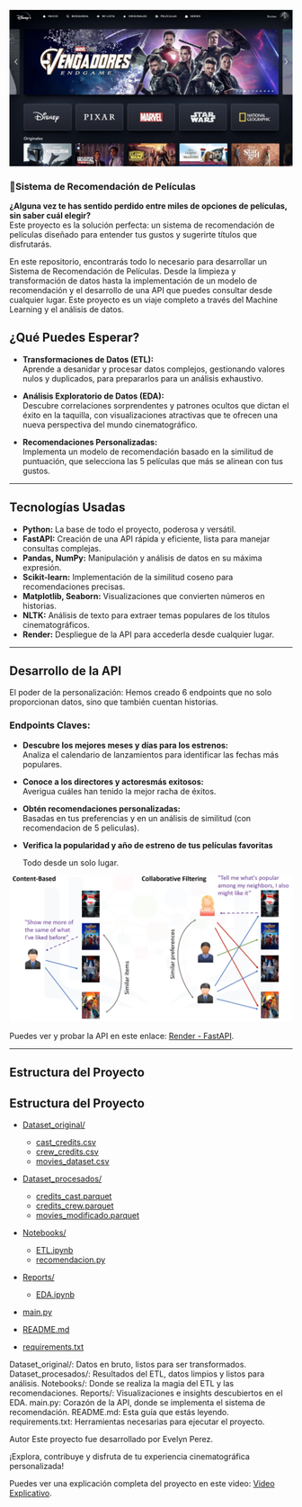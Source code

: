 

![Hora de Pelis](img/movies.webp)



### 🎥Sistema de Recomendación de Películas

**¿Alguna vez te has sentido perdido entre miles de opciones de películas, sin saber cuál elegir?**  
Este proyecto es la solución perfecta: un sistema de recomendación de películas diseñado para entender tus gustos y sugerirte títulos que disfrutarás.

En este repositorio, encontrarás todo lo necesario para desarrollar un Sistema de Recomendación de Películas. Desde la limpieza y transformación de datos hasta la implementación de un modelo de recomendación y el desarrollo de una API que puedes consultar desde cualquier lugar. Este proyecto es un viaje completo a través del Machine Learning y el análisis de datos.

## ¿Qué Puedes Esperar?

- **Transformaciones de Datos (ETL):**  
  Aprende a desanidar y procesar datos complejos, gestionando valores nulos y duplicados, para prepararlos para un análisis exhaustivo.
  
- **Análisis Exploratorio de Datos (EDA):**  
  Descubre correlaciones sorprendentes y patrones ocultos que dictan el éxito en la taquilla, con visualizaciones atractivas que te ofrecen una nueva perspectiva del mundo cinematográfico.
  
- **Recomendaciones Personalizadas:**  
  Implementa un modelo de recomendación basado en la similitud de puntuación, que selecciona las 5 películas que más se alinean con tus gustos.

---

## Tecnologías Usadas

- **Python:** La base de todo el proyecto, poderosa y versátil.
- **FastAPI:** Creación de una API rápida y eficiente, lista para manejar consultas complejas.
- **Pandas, NumPy:** Manipulación y análisis de datos en su máxima expresión.
- **Scikit-learn:** Implementación de la similitud coseno para recomendaciones precisas.
- **Matplotlib, Seaborn:** Visualizaciones que convierten números en historias.
- **NLTK:** Análisis de texto para extraer temas populares de los títulos cinematográficos.
- **Render:** Despliegue de la API para accederla desde cualquier lugar.

---

## Desarrollo de la API

El poder de la personalización: Hemos creado 6 endpoints que no solo proporcionan datos, sino que también cuentan historias.

### Endpoints Claves:

- **Descubre los mejores meses y días para los estrenos:**  
  Analiza el calendario de lanzamientos para identificar las fechas más populares.
  
- **Conoce a los directores y actoresmás exitosos:**  
  Averigua cuáles han tenido la mejor racha de éxitos.
  
- **Obtén recomendaciones personalizadas:**  
  Basadas en tus preferencias y en un análisis de similitud (con recomendacion de 5 peliculas).
  
- **Verifica la popularidad y año de estreno de tus películas favoritas**


  Todo desde un solo lugar.


  
![sistema de recomendacion](img/sistema-de-recomendacion.png)



Puedes ver y probar la API en este enlace: [Render - FastAPI](https://henry-proyecto-individual-1-du8k.onrender.com/docs).

---

## Estructura del Proyecto

## Estructura del Proyecto

- [Dataset_original/](./Dataset_original/)
  - [cast_credits.csv](./Dataset_original/cast_credits.csv)
  - [crew_credits.csv](./Dataset_original/crew_credits.csv)
  - [movies_dataset.csv](./Dataset_original/movies_dataset.csv)
  
- [Dataset_procesados/](./Dataset_procesados/)
  - [credits_cast.parquet](./Dataset_procesados/credits_cast.parquet)
  - [credits_crew.parquet](./Dataset_procesados/credits_crew.parquet)
  - [movies_modificado.parquet](./Dataset_procesados/movies_modificado.parquet)
  
- [Notebooks/](./Notebooks/)
  - [ETL.ipynb](./Notebooks/ETL.ipynb)
  - [recomendacion.py](./Notebooks/recomendacion.py)
  
- [Reports/](./Reports/)
  - [EDA.ipynb](./Reports/EDA.ipynb)
  
- [main.py](./main.py)
- [README.md](./README.md)
- [requirements.txt](./requirements.txt)

Dataset_original/: Datos en bruto, listos para ser transformados.
Dataset_procesados/: Resultados del ETL, datos limpios y listos para análisis.
Notebooks/: Donde se realiza la magia del ETL y las recomendaciones.
Reports/: Visualizaciones e insights descubiertos en el EDA.
main.py: Corazón de la API, donde se implementa el sistema de recomendación.
README.md: Esta guía que estás leyendo.
requirements.txt: Herramientas necesarias para ejecutar el proyecto.


Autor
Este proyecto fue desarrollado por Evelyn Perez.

¡Explora, contribuye y disfruta de tu experiencia cinematográfica personalizada!

Puedes ver una explicación completa del proyecto en este video: [Video Explicativo](tu_link_al_video).
